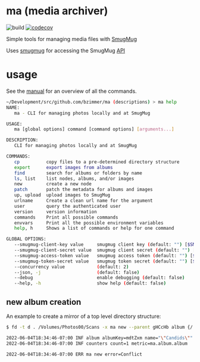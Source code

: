 # ma (media archiver)

![build](https://github.com/bzimmer/ma/actions/workflows/build.yaml/badge.svg)
[![codecov](https://codecov.io/gh/bzimmer/ma/branch/main/graph/badge.svg?token=J4JYIPRZUC)](https://codecov.io/gh/bzimmer/ma)

Simple tools for managing media files with [SmugMug](https://smugmug.com/)

Uses [smugmug](https://github.com/bzimmer/smugmug) for accessing the SmugMug [API](https://api.smugmug.com)

# usage

See the [manual](docs/manual.md) for an overview of all the commands.

```sh
~/Development/src/github.com/bzimmer/ma (descriptions) > ma help
NAME:
   ma - CLI for managing photos locally and at SmugMug

USAGE:
   ma [global options] command [command options] [arguments...]

DESCRIPTION:
   CLI for managing photos locally and at SmugMug

COMMANDS:
   cp          copy files to a pre-determined directory structure
   export      export images from albums
   find        search for albums or folders by name
   ls, list    list nodes, albums, and/or images
   new         create a new node
   patch       patch the metadata for albums and images
   up, upload  upload images to SmugMug
   urlname     Create a clean url name for the argument
   user        query the authenticated user
   version     version information
   commands    Print all possible commands
   envvars     Print all the possible environment variables
   help, h     Shows a list of commands or help for one command

GLOBAL OPTIONS:
   --smugmug-client-key value     smugmug client key (default: "") [$SMUGMUG_CLIENT_KEY]
   --smugmug-client-secret value  smugmug client secret (default: "") [$SMUGMUG_CLIENT_SECRET]
   --smugmug-access-token value   smugmug access token (default: "") [$SMUGMUG_ACCESS_TOKEN]
   --smugmug-token-secret value   smugmug token secret (default: "") [$SMUGMUG_TOKEN_SECRET]
   --concurrency value            (default: 2)
   --json, -j                     (default: false)
   --debug                        enable debugging (default: false)
   --help, -h                     show help (default: false)
```

## new album creation
An example to create a mirror of a top level directory structure:

```sh
$ fd -t d . /Volumes/Photos00/Scans -x ma new --parent gHCcHb album {/.}

2022-06-04T18:34:46-07:00 INF album albumKey=mdtZxm name="\"Candids\"" nodeID=NgFJRs nodeURI=/api/v2/node/NgFJRs urlName=Candids webURI=https://photos.gravl.cc/Scans/Candids/n-NgFJRs
2022-06-04T18:34:46-07:00 INF counters count=1 metric=ma.album.album

2022-06-04T18:34:46-07:00 ERR ma new error=Conflict
```
